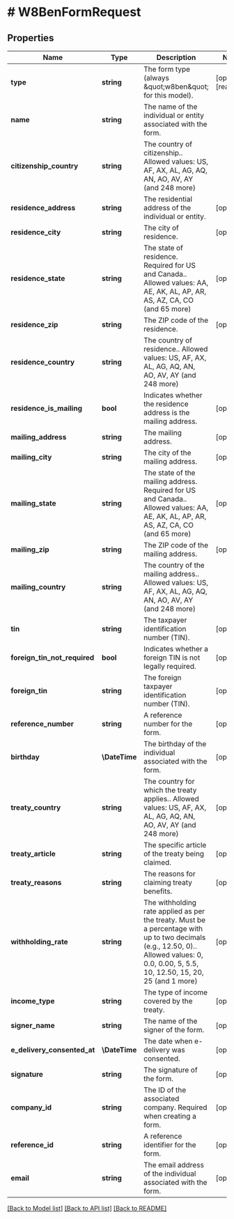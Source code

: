 # # W8BenFormRequest

## Properties

Name | Type | Description | Notes
------------ | ------------- | ------------- | -------------
**type** | **string** | The form type (always \&quot;w8ben\&quot; for this model). | [optional] [readonly]
**name** | **string** | The name of the individual or entity associated with the form. |
**citizenship_country** | **string** | The country of citizenship.. Allowed values: US, AF, AX, AL, AG, AQ, AN, AO, AV, AY (and 248 more) |
**residence_address** | **string** | The residential address of the individual or entity. | [optional]
**residence_city** | **string** | The city of residence. | [optional]
**residence_state** | **string** | The state of residence. Required for US and Canada.. Allowed values: AA, AE, AK, AL, AP, AR, AS, AZ, CA, CO (and 65 more) | [optional]
**residence_zip** | **string** | The ZIP code of the residence. | [optional]
**residence_country** | **string** | The country of residence.. Allowed values: US, AF, AX, AL, AG, AQ, AN, AO, AV, AY (and 248 more) |
**residence_is_mailing** | **bool** | Indicates whether the residence address is the mailing address. | [optional]
**mailing_address** | **string** | The mailing address. | [optional]
**mailing_city** | **string** | The city of the mailing address. | [optional]
**mailing_state** | **string** | The state of the mailing address. Required for US and Canada.. Allowed values: AA, AE, AK, AL, AP, AR, AS, AZ, CA, CO (and 65 more) | [optional]
**mailing_zip** | **string** | The ZIP code of the mailing address. | [optional]
**mailing_country** | **string** | The country of the mailing address.. Allowed values: US, AF, AX, AL, AG, AQ, AN, AO, AV, AY (and 248 more) |
**tin** | **string** | The taxpayer identification number (TIN). | [optional]
**foreign_tin_not_required** | **bool** | Indicates whether a foreign TIN is not legally required. | [optional]
**foreign_tin** | **string** | The foreign taxpayer identification number (TIN). | [optional]
**reference_number** | **string** | A reference number for the form. | [optional]
**birthday** | **\DateTime** | The birthday of the individual associated with the form. | [optional]
**treaty_country** | **string** | The country for which the treaty applies.. Allowed values: US, AF, AX, AL, AG, AQ, AN, AO, AV, AY (and 248 more) | [optional]
**treaty_article** | **string** | The specific article of the treaty being claimed. | [optional]
**treaty_reasons** | **string** | The reasons for claiming treaty benefits. | [optional]
**withholding_rate** | **string** | The withholding rate applied as per the treaty. Must be a percentage with up to two decimals (e.g., 12.50, 0).. Allowed values: 0, 0.0, 0.00, 5, 5.5, 10, 12.50, 15, 20, 25 (and 1 more) | [optional]
**income_type** | **string** | The type of income covered by the treaty. | [optional]
**signer_name** | **string** | The name of the signer of the form. | [optional]
**e_delivery_consented_at** | **\DateTime** | The date when e-delivery was consented. | [optional]
**signature** | **string** | The signature of the form. | [optional]
**company_id** | **string** | The ID of the associated company. Required when creating a form. | [optional]
**reference_id** | **string** | A reference identifier for the form. | [optional]
**email** | **string** | The email address of the individual associated with the form. | [optional]

[[Back to Model list]](../../../README.md#models) [[Back to API list]](../../../README.md#endpoints) [[Back to README]](../../../README.md)
